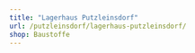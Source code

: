 ```yaml
---
title: "Lagerhaus Putzleinsdorf"
url: /putzleinsdorf/lagerhaus-putzleinsdorf/
shop: Baustoffe
---
```

